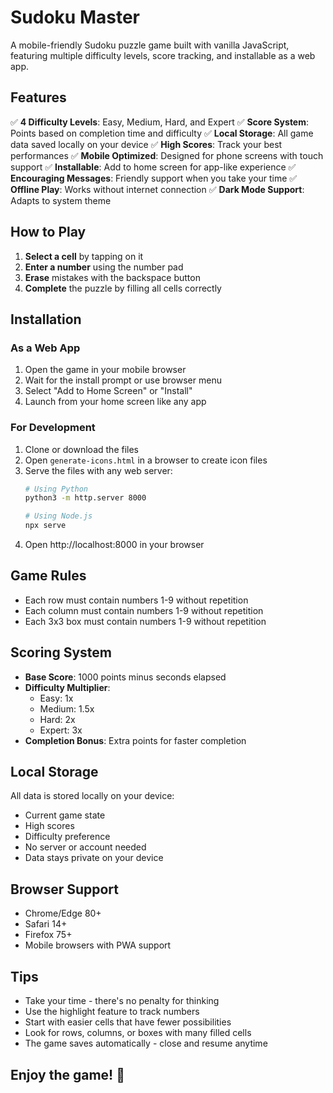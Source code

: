 # Sudoku Master

A mobile-friendly Sudoku puzzle game built with vanilla JavaScript, featuring multiple difficulty levels, score tracking, and installable as a web app.

## Features

✅ **4 Difficulty Levels**: Easy, Medium, Hard, and Expert
✅ **Score System**: Points based on completion time and difficulty
✅ **Local Storage**: All game data saved locally on your device
✅ **High Scores**: Track your best performances
✅ **Mobile Optimized**: Designed for phone screens with touch support
✅ **Installable**: Add to home screen for app-like experience
✅ **Encouraging Messages**: Friendly support when you take your time
✅ **Offline Play**: Works without internet connection
✅ **Dark Mode Support**: Adapts to system theme

## How to Play

1. **Select a cell** by tapping on it
2. **Enter a number** using the number pad
3. **Erase** mistakes with the backspace button
4. **Complete** the puzzle by filling all cells correctly

## Installation

### As a Web App
1. Open the game in your mobile browser
2. Wait for the install prompt or use browser menu
3. Select "Add to Home Screen" or "Install"
4. Launch from your home screen like any app

### For Development
1. Clone or download the files
2. Open `generate-icons.html` in a browser to create icon files
3. Serve the files with any web server:
   ```bash
   # Using Python
   python3 -m http.server 8000
   
   # Using Node.js
   npx serve
   ```
4. Open http://localhost:8000 in your browser

## Game Rules

- Each row must contain numbers 1-9 without repetition
- Each column must contain numbers 1-9 without repetition
- Each 3x3 box must contain numbers 1-9 without repetition

## Scoring System

- **Base Score**: 1000 points minus seconds elapsed
- **Difficulty Multiplier**:
  - Easy: 1x
  - Medium: 1.5x
  - Hard: 2x
  - Expert: 3x
- **Completion Bonus**: Extra points for faster completion

## Local Storage

All data is stored locally on your device:
- Current game state
- High scores
- Difficulty preference
- No server or account needed
- Data stays private on your device

## Browser Support

- Chrome/Edge 80+
- Safari 14+
- Firefox 75+
- Mobile browsers with PWA support

## Tips

- Take your time - there's no penalty for thinking
- Use the highlight feature to track numbers
- Start with easier cells that have fewer possibilities
- Look for rows, columns, or boxes with many filled cells
- The game saves automatically - close and resume anytime

## Enjoy the game! 🧩